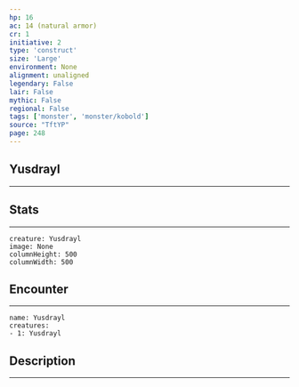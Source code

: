 ```yaml
---
hp: 16
ac: 14 (natural armor)
cr: 1
initiative: 2
type: 'construct'    
size: 'Large'
environment: None
alignment: unaligned
legendary: False
lair: False
mythic: False
regional: False
tags: ['monster', 'monster/kobold']
source: "TftYP"
page: 248
---
```


## Yusdrayl
---



## Stats
---

```statblock
creature: Yusdrayl
image: None
columnHeight: 500
columnWidth: 500
```

## Encounter
---

```encounter-table
name: Yusdrayl
creatures:
- 1: Yusdrayl
```

## Description
---




